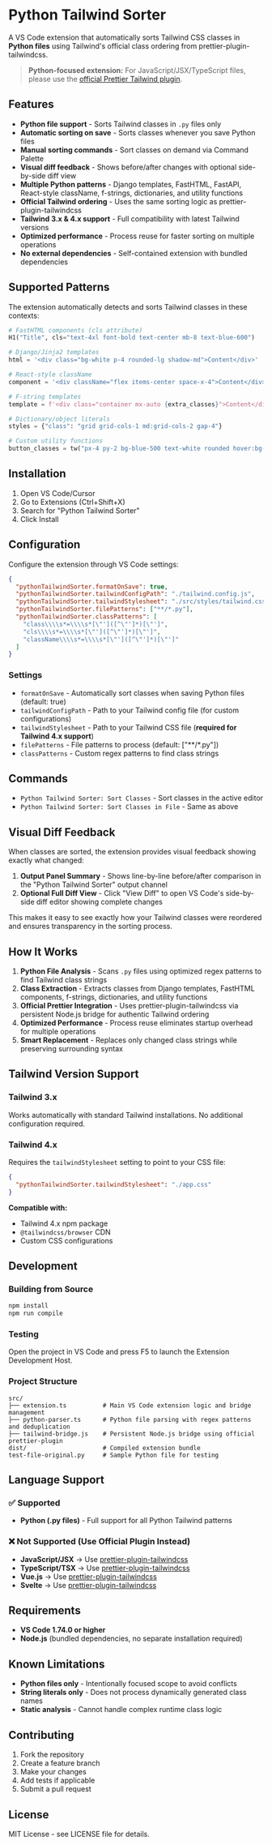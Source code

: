 # Python Tailwind Sorter

A VS Code extension that automatically sorts Tailwind CSS classes in **Python files** using Tailwind's official class ordering from prettier-plugin-tailwindcss.

> **Python-focused extension:** For JavaScript/JSX/TypeScript files, please use the [official Prettier Tailwind plugin](https://github.com/tailwindlabs/prettier-plugin-tailwindcss).

## Features

- **Python file support** - Sorts Tailwind classes in `.py` files only
- **Automatic sorting on save** - Sorts classes whenever you save Python files
- **Manual sorting commands** - Sort classes on demand via Command Palette  
- **Visual diff feedback** - Shows before/after changes with optional side-by-side diff view
- **Multiple Python patterns** - Django templates, FastHTML, FastAPI, React-style className, f-strings, dictionaries, and utility functions
- **Official Tailwind ordering** - Uses the same sorting logic as prettier-plugin-tailwindcss
- **Tailwind 3.x & 4.x support** - Full compatibility with latest Tailwind versions
- **Optimized performance** - Process reuse for faster sorting on multiple operations
- **No external dependencies** - Self-contained extension with bundled dependencies

## Supported Patterns

The extension automatically detects and sorts Tailwind classes in these contexts:

```python
# FastHTML components (cls attribute)
H1("Title", cls="text-4xl font-bold text-center mb-8 text-blue-600")

# Django/Jinja2 templates
html = '<div class="bg-white p-4 rounded-lg shadow-md">Content</div>'

# React-style className  
component = '<div className="flex items-center space-x-4">Content</div>'

# F-string templates
template = f'<div class="container mx-auto {extra_classes}">Content</div>'

# Dictionary/object literals
styles = {"class": "grid grid-cols-1 md:grid-cols-2 gap-4"}

# Custom utility functions
button_classes = tw("px-4 py-2 bg-blue-500 text-white rounded hover:bg-blue-600")
```

## Installation

1. Open VS Code/Cursor
2. Go to Extensions (Ctrl+Shift+X)
3. Search for "Python Tailwind Sorter"
4. Click Install

## Configuration

Configure the extension through VS Code settings:

```json
{
  "pythonTailwindSorter.formatOnSave": true,
  "pythonTailwindSorter.tailwindConfigPath": "./tailwind.config.js",
  "pythonTailwindSorter.tailwindStylesheet": "./src/styles/tailwind.css",
  "pythonTailwindSorter.filePatterns": ["**/*.py"],
  "pythonTailwindSorter.classPatterns": [
    "class\\\\s*=\\\\s*[\"']([^\"']*)[\"']",
    "cls\\\\s*=\\\\s*[\"']([^\"']*)[\"']",
    "className\\\\s*=\\\\s*[\"']([^\"']*)[\"']"
  ]
}
```

### Settings

- `formatOnSave` - Automatically sort classes when saving Python files (default: true)
- `tailwindConfigPath` - Path to your Tailwind config file (for custom configurations)
- `tailwindStylesheet` - Path to your Tailwind CSS file (**required for Tailwind 4.x support**)
- `filePatterns` - File patterns to process (default: ["**/*.py"])  
- `classPatterns` - Custom regex patterns to find class strings

## Commands

- `Python Tailwind Sorter: Sort Classes` - Sort classes in the active editor
- `Python Tailwind Sorter: Sort Classes in File` - Same as above

## Visual Diff Feedback

When classes are sorted, the extension provides visual feedback showing exactly what changed:

1. **Output Panel Summary** - Shows line-by-line before/after comparison in the "Python Tailwind Sorter" output channel
2. **Optional Full Diff View** - Click "View Diff" to open VS Code's side-by-side diff editor showing complete changes

This makes it easy to see exactly how your Tailwind classes were reordered and ensures transparency in the sorting process.

## How It Works

1. **Python File Analysis** - Scans `.py` files using optimized regex patterns to find Tailwind class strings
2. **Class Extraction** - Extracts classes from Django templates, FastHTML components, f-strings, dictionaries, and utility functions
3. **Official Prettier Integration** - Uses prettier-plugin-tailwindcss via persistent Node.js bridge for authentic Tailwind ordering
4. **Optimized Performance** - Process reuse eliminates startup overhead for multiple operations
5. **Smart Replacement** - Replaces only changed class strings while preserving surrounding syntax

## Tailwind Version Support

### Tailwind 3.x
Works automatically with standard Tailwind installations. No additional configuration required.

### Tailwind 4.x
Requires the `tailwindStylesheet` setting to point to your CSS file:

```json
{
  "pythonTailwindSorter.tailwindStylesheet": "./app.css"
}
```

**Compatible with:**
- Tailwind 4.x npm package
- `@tailwindcss/browser` CDN
- Custom CSS configurations

## Development

### Building from Source

```bash
npm install
npm run compile
```

### Testing

Open the project in VS Code and press F5 to launch the Extension Development Host.

### Project Structure

```
src/
├── extension.ts          # Main VS Code extension logic and bridge management
├── python-parser.ts      # Python file parsing with regex patterns and deduplication  
├── tailwind-bridge.js    # Persistent Node.js bridge using official prettier-plugin
dist/                     # Compiled extension bundle
test-file-original.py     # Sample Python file for testing
```

## Language Support

### ✅ Supported
- **Python (.py files)** - Full support for all Python Tailwind patterns

### ❌ Not Supported (Use Official Plugin Instead)
- **JavaScript/JSX** → Use [prettier-plugin-tailwindcss](https://github.com/tailwindlabs/prettier-plugin-tailwindcss)
- **TypeScript/TSX** → Use [prettier-plugin-tailwindcss](https://github.com/tailwindlabs/prettier-plugin-tailwindcss)
- **Vue.js** → Use [prettier-plugin-tailwindcss](https://github.com/tailwindlabs/prettier-plugin-tailwindcss)
- **Svelte** → Use [prettier-plugin-tailwindcss](https://github.com/tailwindlabs/prettier-plugin-tailwindcss)

## Requirements

- **VS Code 1.74.0 or higher**
- **Node.js** (bundled dependencies, no separate installation required)

## Known Limitations

- **Python files only** - Intentionally focused scope to avoid conflicts
- **String literals only** - Does not process dynamically generated class names
- **Static analysis** - Cannot handle complex runtime class logic

## Contributing

1. Fork the repository
2. Create a feature branch
3. Make your changes
4. Add tests if applicable
5. Submit a pull request

## License

MIT License - see LICENSE file for details.
